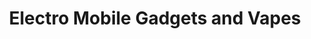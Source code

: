 ---
title: "Electro Mobile Gadgets and Vapes"
url: /cheltenham/electro-mobile-gadgets-and-vapes/
shop: e-cigarette
---